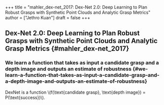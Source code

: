 +++
title = "mahler_dex-net_2017: Dex-Net 2.0: Deep Learning to Plan Robust Grasps with Synthetic Point Clouds and Analytic Grasp Metrics"
author = ["Jethro Kuan"]
draft = false
+++

## Dex-Net 2.0: Deep Learning to Plan Robust Grasps with Synthetic Point Clouds and Analytic Grasp Metrics {#mahler_dex-net_2017}

### We learn a function that takes as input a candidate grasp and a depth image and outputs an estimate of robustness {#we-learn-a-function-that-takes-as-input-a-candidate-grasp-and-a-depth-image-and-outputs-an-estimate-of-robustness}

DexNet is a function \\(f(\text{candidate grasp}, \text{depth image}) = P(\text{success})\\).
